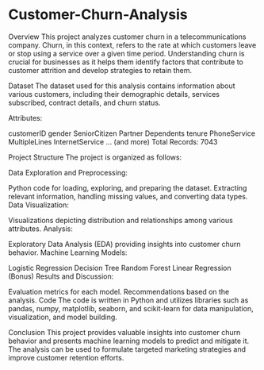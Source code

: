 # Customer-Churn-Analysis
Overview
This project analyzes customer churn in a telecommunications company. Churn, in this context, refers to the rate at which customers leave or stop using a service over a given time period. Understanding churn is crucial for businesses as it helps them identify factors that contribute to customer attrition and develop strategies to retain them.

Dataset
The dataset used for this analysis contains information about various customers, including their demographic details, services subscribed, contract details, and churn status.

Attributes:

customerID
gender
SeniorCitizen
Partner
Dependents
tenure
PhoneService
MultipleLines
InternetService
... (and more)
Total Records: 7043

Project Structure
The project is organized as follows:

Data Exploration and Preprocessing:

Python code for loading, exploring, and preparing the dataset.
Extracting relevant information, handling missing values, and converting data types.
Data Visualization:

Visualizations depicting distribution and relationships among various attributes.
Analysis:

Exploratory Data Analysis (EDA) providing insights into customer churn behavior.
Machine Learning Models:

Logistic Regression
Decision Tree
Random Forest
Linear Regression (Bonus)
Results and Discussion:

Evaluation metrics for each model.
Recommendations based on the analysis.
Code
The code is written in Python and utilizes libraries such as pandas, numpy, matplotlib, seaborn, and scikit-learn for data manipulation, visualization, and model building.

Conclusion
This project provides valuable insights into customer churn behavior and presents machine learning models to predict and mitigate it. The analysis can be used to formulate targeted marketing strategies and improve customer retention efforts.
